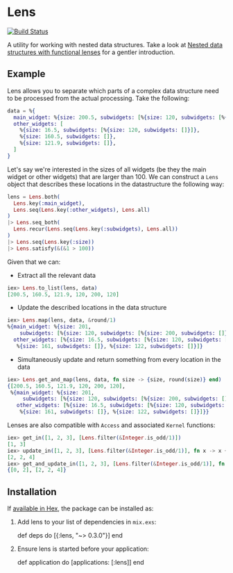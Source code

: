 # Lens

[![Build Status](https://travis-ci.org/obrok/lens.png?branch=master)](https://travis-ci.org/obrok/lens)

A utility for working with nested data structures. Take a look at
[Nested data structures with functional lenses](https://yapee.svbtle.com/nested-data-structures-with-lens)
for a gentler introduction.

## Example

Lens allows you to separate which parts of a complex data structure need to be processed from the actual
processing. Take the following:

```elixir
data = %{
  main_widget: %{size: 200.5, subwidgets: [%{size: 120, subwidgets: [%{size: 200, subwidgets: []}]}]},
  other_widgets: [
    %{size: 16.5, subwidgets: [%{size: 120, subwidgets: []}]},
    %{size: 160.5, subwidgets: []},
    %{size: 121.9, subwidgets: []},
  ]
}
```

Let's say we're interested in the sizes of all widgets (be they the main widget or other widgets) that are larger than 100.
We can construct a `Lens` object that describes these locations in the datastructure the following way:

```elixir
lens = Lens.both(
  Lens.key(:main_widget),
  Lens.seq(Lens.key(:other_widgets), Lens.all)
)
|> Lens.seq_both(
  Lens.recur(Lens.seq(Lens.key(:subwidgets), Lens.all))
)
|> Lens.seq(Lens.key(:size))
|> Lens.satisfy(&(&1 > 100))
```

Given that we can:

* Extract all the relevant data

```elixir
iex> Lens.to_list(lens, data)
[200.5, 160.5, 121.9, 120, 200, 120]
```

* Update the described locations in the data structure

```elixir
iex> Lens.map(lens, data, &round/1)
%{main_widget: %{size: 201,
    subwidgets: [%{size: 120, subwidgets: [%{size: 200, subwidgets: []}]}]},
  other_widgets: [%{size: 16.5, subwidgets: [%{size: 120, subwidgets: []}]},
   %{size: 161, subwidgets: []}, %{size: 122, subwidgets: []}]}
```

* Simultaneously update and return something from every location in the data

```elixir
iex> Lens.get_and_map(lens, data, fn size -> {size, round(size)} end)
{[200.5, 160.5, 121.9, 120, 200, 120],
 %{main_widget: %{size: 201,
     subwidgets: [%{size: 120, subwidgets: [%{size: 200, subwidgets: []}]}]},
   other_widgets: [%{size: 16.5, subwidgets: [%{size: 120, subwidgets: []}]},
    %{size: 161, subwidgets: []}, %{size: 122, subwidgets: []}]}}
```

Lenses are also compatible with `Access` and associated `Kernel` functions:

```elixir
iex> get_in([1, 2, 3], [Lens.filter(&Integer.is_odd/1)])
[1, 3]
iex> update_in([1, 2, 3], [Lens.filter(&Integer.is_odd/1)], fn x -> x + 1 end)
[2, 2, 4]
iex> get_and_update_in([1, 2, 3], [Lens.filter(&Integer.is_odd/1)], fn x -> {x - 1, x + 1} end)
{[0, 2], [2, 2, 4]}
```

## Installation

If [available in Hex](https://hex.pm/docs/publish), the package can be installed as:

  1. Add lens to your list of dependencies in `mix.exs`:

        def deps do
          [{:lens, "~> 0.3.0"}]
        end

  2. Ensure lens is started before your application:

        def application do
          [applications: [:lens]]
        end

